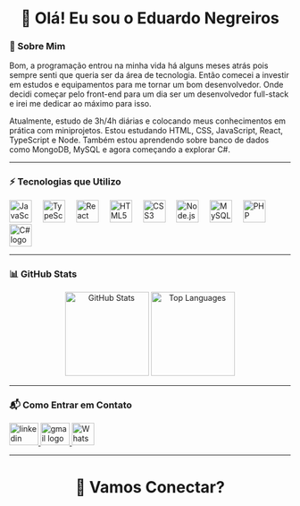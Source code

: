<h1 align="center">👋 Olá! Eu sou o Eduardo Negreiros</h1>

### 🌟 Sobre Mim
Bom, a programação entrou na minha vida há alguns meses atrás pois sempre senti que queria ser da área de tecnologia. Então comecei a investir em estudos e equipamentos para me tornar um bom desenvolvedor. Onde decidi começar pelo front-end para um dia ser um desenvolvedor full-stack e irei me dedicar ao máximo para isso.

Atualmente, estudo de 3h/4h diárias e colocando meus conhecimentos em prática com miniprojetos. Estou estudando HTML, CSS, JavaScript, React, TypeScript e Node. Também estou aprendendo sobre banco de dados como MongoDB, MySQL e agora começando a explorar C#.

---

### ⚡ Tecnologias que Utilizo
<div align="left">
  <img src="https://cdn.jsdelivr.net/gh/devicons/devicon/icons/javascript/javascript-original.svg" height="40" alt="JavaScript logo" />
  <img width="12" />
  <img src="https://cdn.jsdelivr.net/gh/devicons/devicon/icons/typescript/typescript-original.svg" height="40" alt="TypeScript logo" />
  <img width="12" />
  <img src="https://cdn.jsdelivr.net/gh/devicons/devicon/icons/react/react-original.svg" height="40" alt="React logo" />
  <img width="12" />
  <img src="https://cdn.jsdelivr.net/gh/devicons/devicon/icons/html5/html5-original.svg" height="40" alt="HTML5 logo" />
  <img width="12" />
  <img src="https://cdn.jsdelivr.net/gh/devicons/devicon/icons/css3/css3-original.svg" height="40" alt="CSS3 logo" />
  <img width="12" />
  <img src="https://cdn.jsdelivr.net/gh/devicons/devicon/icons/nodejs/nodejs-original.svg" height="40" alt="Node.js logo" />
  <img width="12" />
  <img src="https://cdn.jsdelivr.net/gh/devicons/devicon/icons/mysql/mysql-original.svg" height="40" alt="MySQL logo" />
  <img width="12" />
  <img src="https://cdn.jsdelivr.net/gh/devicons/devicon/icons/php/php-original.svg" height="40" alt="PHP logo" />
  <img width="12" />
  <img src="https://cdn.jsdelivr.net/gh/devicons/devicon/icons/csharp/csharp-original.svg" height="40" alt="C# logo" />
</div>

---

### 📊 GitHub Stats
<div align="center">
  <img src="https://github-readme-stats.vercel.app/api?username=EduardoSilvaNegreiros&show_icons=true&include_all_commits=true&count_private=true&theme=vue&hide_border=false" height="150" alt="GitHub Stats" />
  <img src="https://github-readme-stats.vercel.app/api/top-langs?username=EduardoSilvaNegreiros&layout=compact&theme=vue&hide_border=false" height="150" alt="Top Languages" />
</div>

---

### 📬 Como Entrar em Contato
<div align="left">
  <a href="https://www.linkedin.com/in/eduardonegreiross" target="_blank">
    <img src="https://raw.githubusercontent.com/maurodesouza/profile-readme-generator/master/src/assets/icons/social/linkedin/default.svg" width="52" height="40" alt="linkedin logo" />
  </a>
  <a href="mailto:edunegreiross@gmail.com" target="_blank">
    <img src="https://raw.githubusercontent.com/maurodesouza/profile-readme-generator/master/src/assets/icons/social/gmail/default.svg" width="52" height="40" alt="gmail logo" />
  </a>
  <a href="https://wa.me/5511992252201" target="_blank">
    <img src="https://img.icons8.com/color/48/000000/whatsapp.png" width="40" alt="WhatsApp logo" />
  </a>
</div>

---

<h1 align="center">🚀 Vamos Conectar?</h1>
